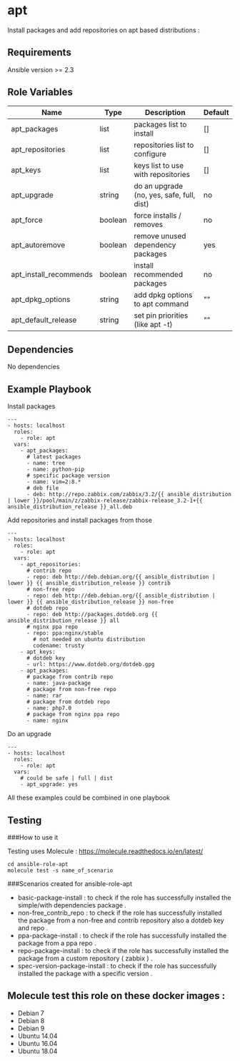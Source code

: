 apt
===

Install packages and add repositories on apt based distributions :

Requirements
------------

Ansible version >= 2.3

Role Variables
--------------

Name | Type | Description | Default
---------|----------|---------|---------
 apt_packages | list | packages list to install | []
 apt_repositories | list | repositories list to configure | []
 apt_keys | list | keys list to use with repositories | []
 apt_upgrade | string | do an upgrade (no, yes, safe, full, dist) | no
 apt_force | boolean | force installs / removes | no
 apt_autoremove | boolean | remove unused dependency packages | yes
 apt_install_recommends | boolean | install recommended packages | no
 apt_dpkg_options | string | add dpkg options to apt command | ""
 apt_default_release | string | set pin priorities (like apt -t) | ""

Dependencies
------------

No dependencies

Example Playbook
----------------

Install packages

```
---
- hosts: localhost
  roles:
    - role: apt
  vars:
    - apt_packages:
      # latest packages
      - name: tree
      - name: python-pip
      # specific package version
      - name: vim=2:8.*
      # deb file
      - deb: http://repo.zabbix.com/zabbix/3.2/{{ ansible_distribution | lower }}/pool/main/z/zabbix-release/zabbix-release_3.2-1+{{ ansible_distribution_release }}_all.deb
```

Add repositories and install packages from those 

```
---
- hosts: localhost
  roles:
    - role: apt
  vars:
    - apt_repositories:
      # contrib repo
      - repo: deb http://deb.debian.org/{{ ansible_distribution | lower }} {{ ansible_distribution_release }} contrib
      # non-free repo
      - repo: deb http://deb.debian.org/{{ ansible_distribution | lower }} {{ ansible_distribution_release }} non-free
      # dotdeb repo
      - repo: deb http://packages.dotdeb.org {{ ansible_distribution_release }} all
      # nginx ppa repo
      - repo: ppa:nginx/stable
        # not needed on ubuntu distribution
        codename: trusty
    - apt_keys:
      # dotdeb key 
      - url: https://www.dotdeb.org/dotdeb.gpg
    - apt_packages:
      # package from contrib repo
      - name: java-package
      # package from non-free repo
      - name: rar
      # package from dotdeb repo
      - name: php7.0
      # package from nginx ppa repo
      - name: nginx
```

Do an upgrade

```
---
- hosts: localhost
  roles:
    - role: apt
  vars:
    # could be safe | full | dist
    - apt_upgrade: yes
```

All these examples could be combined in one playbook


Testing
-------

###How to use it

Testing uses Molecule : https://molecule.readthedocs.io/en/latest/
``` 
cd ansible-role-apt
molecule test -s name_of_scenario

```

###Scenarios created for ansible-role-apt

- basic-package-install : to check if the role has successfully installed the simple/with dependencies package . 
- non-free_contrib_repo : to check if the role has successfully installed the package from a non-free and contrib repository also a dotdeb key and repo .
- ppa-package-install   : to check if the role has successfully installed the package from a ppa repo .
- repo-package-install  : to check if the role has successfully installed the package from a custom repository ( zabbix ) .
- spec-version-package-install : to check if the role has successfully installed the package with a specific version .

Molecule test this role on these docker images : 
------------------------------------------------

- Debian 7
- Debian 8
- Debian 9
- Ubuntu 14.04
- Ubuntu 16.04  
- Ubuntu 18.04
